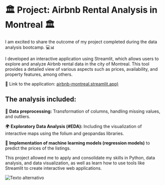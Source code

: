 # 🏛️ Project: Airbnb Rental Analysis in Montreal 🏛️

I am excited to share the outcome of my project completed during the data analysis bootcamp. 💻📊

I developed an interactive application using Streamlit, which allows users to explore and analyze Airbnb rental data in the city of Montreal. This tool provides a detailed view of various aspects such as prices, availability, and property features, among others.

🔗 Link to the application: [airbnb-montreal.streamlit.app)](https://airbnb-montreal.streamlit.app/) 

## The analysis included:

🔧 **Data preprocessing:** Transformation of columns, handling missing values, and outliers.

🌍 **Exploratory Data Analysis (#EDA):** Including the visualization of interactive maps using the folium and geopandas libraries.

🤖 **Implementation of machine learning models (regression models)** to predict the prices of the listings.

This project allowed me to apply and consolidate my skills in Python, data analysis, and data visualization, as well as learn how to use tools like Streamlit to create interactive web applications.

<img src="Streamlit_recording.gif" alt="Texto alternativo" autoplay>














